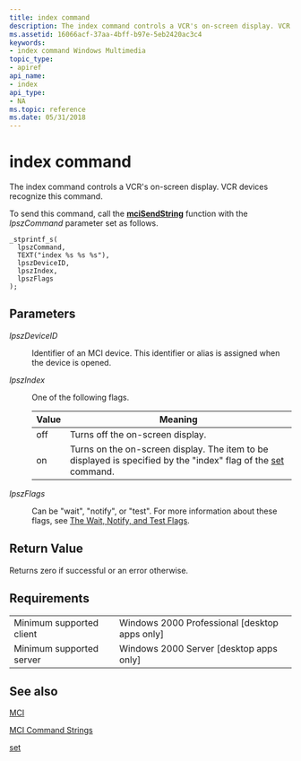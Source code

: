 ```yaml
---
title: index command
description: The index command controls a VCR's on-screen display. VCR devices recognize this command.
ms.assetid: 16066acf-37aa-4bff-b97e-5eb2420ac3c4
keywords:
- index command Windows Multimedia
topic_type:
- apiref
api_name:
- index
api_type:
- NA
ms.topic: reference
ms.date: 05/31/2018
---
```


# index command

The index command controls a VCR's on-screen display. VCR devices recognize this command.

To send this command, call the [**mciSendString**](/previous-versions//dd757161(v=vs.85)) function with the *lpszCommand* parameter set as follows.

``` syntax
_stprintf_s(
  lpszCommand, 
  TEXT("index %s %s %s"), 
  lpszDeviceID, 
  lpszIndex, 
  lpszFlags
); 
```

## Parameters

<dl> <dt>

<span id="lpszDeviceID"></span><span id="lpszdeviceid"></span><span id="LPSZDEVICEID"></span>*lpszDeviceID*
</dt> <dd>

Identifier of an MCI device. This identifier or alias is assigned when the device is opened.

</dd> <dt>

<span id="lpszIndex"></span><span id="lpszindex"></span><span id="LPSZINDEX"></span>*lpszIndex*
</dt> <dd>

One of the following flags.



| Value | Meaning                                                                                                                  |
|-------|--------------------------------------------------------------------------------------------------------------------------|
| off   | Turns off the on-screen display.                                                                                         |
| on    | Turns on the on-screen display. The item to be displayed is specified by the "index" flag of the [set](set.md) command. |



 

</dd> <dt>

<span id="lpszFlags"></span><span id="lpszflags"></span><span id="LPSZFLAGS"></span>*lpszFlags*
</dt> <dd>

Can be "wait", "notify", or "test". For more information about these flags, see [The Wait, Notify, and Test Flags](the-wait-notify-and-test-flags.md).

</dd> </dl>

## Return Value

Returns zero if successful or an error otherwise.

## Requirements



|                                     |                                                            |
|-------------------------------------|------------------------------------------------------------|
| Minimum supported client<br/> | Windows 2000 Professional \[desktop apps only\]<br/> |
| Minimum supported server<br/> | Windows 2000 Server \[desktop apps only\]<br/>       |



## See also

<dl> <dt>

[MCI](mci.md)
</dt> <dt>

[MCI Command Strings](mci-command-strings.md)
</dt> <dt>

[set](set.md)
</dt> </dl>

 

